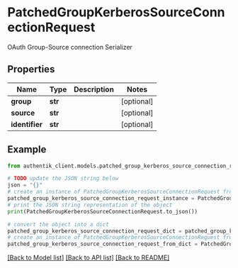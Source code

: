 # PatchedGroupKerberosSourceConnectionRequest

OAuth Group-Source connection Serializer

## Properties

Name | Type | Description | Notes
------------ | ------------- | ------------- | -------------
**group** | **str** |  | [optional] 
**source** | **str** |  | [optional] 
**identifier** | **str** |  | [optional] 

## Example

```python
from authentik_client.models.patched_group_kerberos_source_connection_request import PatchedGroupKerberosSourceConnectionRequest

# TODO update the JSON string below
json = "{}"
# create an instance of PatchedGroupKerberosSourceConnectionRequest from a JSON string
patched_group_kerberos_source_connection_request_instance = PatchedGroupKerberosSourceConnectionRequest.from_json(json)
# print the JSON string representation of the object
print(PatchedGroupKerberosSourceConnectionRequest.to_json())

# convert the object into a dict
patched_group_kerberos_source_connection_request_dict = patched_group_kerberos_source_connection_request_instance.to_dict()
# create an instance of PatchedGroupKerberosSourceConnectionRequest from a dict
patched_group_kerberos_source_connection_request_from_dict = PatchedGroupKerberosSourceConnectionRequest.from_dict(patched_group_kerberos_source_connection_request_dict)
```
[[Back to Model list]](../README.md#documentation-for-models) [[Back to API list]](../README.md#documentation-for-api-endpoints) [[Back to README]](../README.md)


